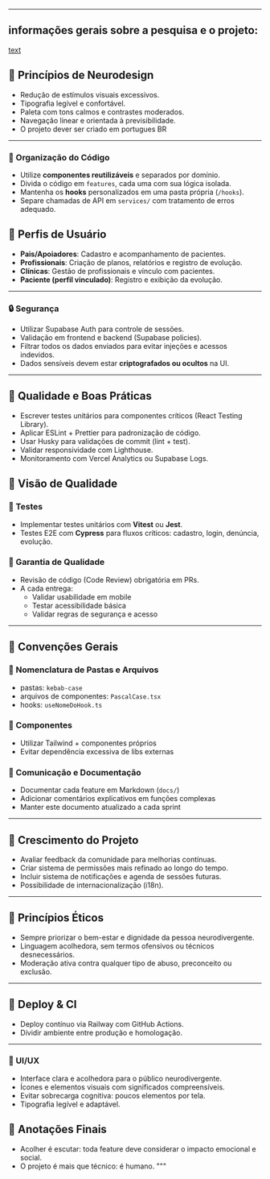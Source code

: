 <!------------------------------------------------------------------------------------
   Add Rules to this file or a short description and have Kiro refine them for you:
------------------------------------------------------------------------------------->

---

## informações gerais sobre a pesquisa e o projeto:

[text](https://www.kimi.com/preview/19829eab-ce11-88cd-9873-dec8d700053e)

## 🧠 Princípios de Neurodesign

- Redução de estímulos visuais excessivos.
- Tipografia legível e confortável.
- Paleta com tons calmos e contrastes moderados.
- Navegação linear e orientada à previsibilidade.
- O projeto dever ser criado em portugues BR

---

### 🧱 Organização do Código

- Utilize **componentes reutilizáveis** e separados por domínio.
- Divida o código em `features`, cada uma com sua lógica isolada.
- Mantenha os **hooks** personalizados em uma pasta própria (`/hooks`).
- Separe chamadas de API em `services/` com tratamento de erros adequado.

## 👥 Perfis de Usuário

- **Pais/Apoiadores**: Cadastro e acompanhamento de pacientes.
- **Profissionais**: Criação de planos, relatórios e registro de evolução.
- **Clínicas**: Gestão de profissionais e vínculo com pacientes.
- **Paciente (perfil vinculado)**: Registro e exibição da evolução.

---

### 🔒 Segurança

- Utilizar Supabase Auth para controle de sessões.
- Validação em frontend e backend (Supabase policies).
- Filtrar todos os dados enviados para evitar injeções e acessos indevidos.
- Dados sensíveis devem estar **criptografados ou ocultos** na UI.

---

## 🧪 Qualidade e Boas Práticas

- Escrever testes unitários para componentes críticos (React Testing Library).
- Aplicar ESLint + Prettier para padronização de código.
- Usar Husky para validações de commit (lint + test).
- Validar responsividade com Lighthouse.
- Monitoramento com Vercel Analytics ou Supabase Logs.

## 🧪 Visão de Qualidade

### 🎯 Testes

- Implementar testes unitários com **Vitest** ou **Jest**.
- Testes E2E com **Cypress** para fluxos críticos: cadastro, login, denúncia, evolução.

### 🧪 Garantia de Qualidade

- Revisão de código (Code Review) obrigatória em PRs.
- A cada entrega:
  - Validar usabilidade em mobile
  - Testar acessibilidade básica
  - Validar regras de segurança e acesso

---

## 📌 Convenções Gerais

### 📁 Nomenclatura de Pastas e Arquivos

- pastas: `kebab-case`
- arquivos de componentes: `PascalCase.tsx`
- hooks: `useNomeDoHook.ts`

### 🧩 Componentes

- Utilizar Tailwind + componentes próprios
- Evitar dependência excessiva de libs externas

### 💬 Comunicação e Documentação

- Documentar cada feature em Markdown (`docs/`)
- Adicionar comentários explicativos em funções complexas
- Manter este documento atualizado a cada sprint

---

## 🌱 Crescimento do Projeto

- Avaliar feedback da comunidade para melhorias contínuas.
- Criar sistema de permissões mais refinado ao longo do tempo.
- Incluir sistema de notificações e agenda de sessões futuras.
- Possibilidade de internacionalização (i18n).

---

## 🙌 Princípios Éticos

- Sempre priorizar o bem-estar e dignidade da pessoa neurodivergente.
- Linguagem acolhedora, sem termos ofensivos ou técnicos desnecessários.
- Moderação ativa contra qualquer tipo de abuso, preconceito ou exclusão.

---

## 🚀 Deploy & CI

- Deploy contínuo via Railway com GitHub Actions.
- Dividir ambiente entre produção e homologação.

---

### 💅 UI/UX

- Interface clara e acolhedora para o público neurodivergente.
- Ícones e elementos visuais com significados compreensíveis.
- Evitar sobrecarga cognitiva: poucos elementos por tela.
- Tipografia legível e adaptável.

## 📎 Anotações Finais

- Acolher é escutar: toda feature deve considerar o impacto emocional e social.
- O projeto é mais que técnico: é humano.
  """
